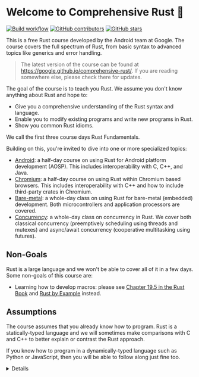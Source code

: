 # Welcome to Comprehensive Rust 🦀

[![Build workflow](https://img.shields.io/github/actions/workflow/status/google/comprehensive-rust/build.yml?style=flat-square)](https://github.com/google/comprehensive-rust/actions/workflows/build.yml?query=branch%3Amain)
[![GitHub contributors](https://img.shields.io/github/contributors/google/comprehensive-rust?style=flat-square)](https://github.com/google/comprehensive-rust/graphs/contributors)
[![GitHub stars](https://img.shields.io/github/stars/google/comprehensive-rust?style=flat-square)](https://github.com/google/comprehensive-rust/stargazers)

This is a free Rust course developed by the Android team at Google. The course covers
the full spectrum of Rust, from basic syntax to advanced topics like generics
and error handling.

> The latest version of the course can be found at
> <https://google.github.io/comprehensive-rust/>. If you are reading
> somewhere else, please check there for updates.

The goal of the course is to teach you Rust. We assume you don't know anything
about Rust and hope to:

* Give you a comprehensive understanding of the Rust syntax and language.
* Enable you to modify existing programs and write new programs in Rust.
* Show you common Rust idioms.

We call the first three course days Rust Fundamentals.

Building on this, you're invited to dive into one or more specialized topics:

* [Android](android.md): a half-day course on using Rust for Android platform
  development (AOSP). This includes interoperability with C, C++, and Java.
* [Chromium](chromium.md): a half-day course on using Rust within Chromium
  based browsers. This includes interoperability with C++ and how to include
  third-party crates in Chromium.
* [Bare-metal](bare-metal.md): a whole-day class on using Rust for bare-metal
  (embedded) development. Both microcontrollers and application processors are
  covered.
* [Concurrency](concurrency.md): a whole-day class on concurrency in Rust. We
  cover both classical concurrency (preemptively scheduling using threads and
  mutexes) and async/await concurrency (cooperative multitasking using
  futures).


## Non-Goals

Rust is a large language and we won't be able to cover all of it in a few days.
Some non-goals of this course are:

* Learning how to develop macros: please see [Chapter 19.5 in the Rust
  Book](https://doc.rust-lang.org/book/ch19-06-macros.html) and [Rust by
  Example](https://doc.rust-lang.org/rust-by-example/macros.html) instead.

## Assumptions

The course assumes that you already know how to program. Rust is a statically-typed
language and we will sometimes make comparisons with C and C++ to better
explain or contrast the Rust approach.

If you know how to program in a dynamically-typed language such as Python or
JavaScript, then you will be able to follow along just fine too.

<details>

This is an example of a _speaker note_. We will use these to add additional
information to the slides. This could be key points which the instructor should
cover as well as answers to typical questions which come up in class.

</details>

